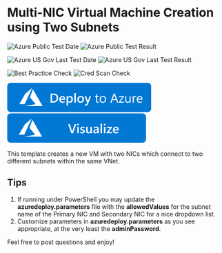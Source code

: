 # Multi-NIC Virtual Machine Creation using Two Subnets

![Azure Public Test Date](https://azurequickstartsservice.blob.core.windows.net/badges/101-1vm-2nics-2subnets-1vnet/PublicLastTestDate.svg)
![Azure Public Test Result](https://azurequickstartsservice.blob.core.windows.net/badges/101-1vm-2nics-2subnets-1vnet/PublicDeployment.svg)

![Azure US Gov Last Test Date](https://azurequickstartsservice.blob.core.windows.net/badges/101-1vm-2nics-2subnets-1vnet/FairfaxLastTestDate.svg)
![Azure US Gov Last Test Result](https://azurequickstartsservice.blob.core.windows.net/badges/101-1vm-2nics-2subnets-1vnet/FairfaxDeployment.svg)

![Best Practice Check](https://azurequickstartsservice.blob.core.windows.net/badges/101-1vm-2nics-2subnets-1vnet/BestPracticeResult.svg)
![Cred Scan Check](https://azurequickstartsservice.blob.core.windows.net/badges/101-1vm-2nics-2subnets-1vnet/CredScanResult.svg)

[![Deploy To Azure](https://raw.githubusercontent.com/Azure/azure-quickstart-templates/master/1-CONTRIBUTION-GUIDE/images/deploytoazure.svg?sanitize=true)](https://portal.azure.com/#create/Microsoft.Template/uri/https%3A%2F%2Fraw.githubusercontent.com%2FAzure%2Fazure-quickstart-templates%2Fmaster%2F101-1vm-2nics-2subnets-1vnet%2Fazuredeploy.json)  [![Visualize](https://raw.githubusercontent.com/Azure/azure-quickstart-templates/master/1-CONTRIBUTION-GUIDE/images/visualizebutton.svg?sanitize=true)](http://armviz.io/#/?load=https%3A%2F%2Fraw.githubusercontent.com%2FAzure%2Fazure-quickstart-templates%2Fmaster%2F101-1vm-2nics-2subnets-1vnet%2Fazuredeploy.json)

This template creates a new VM with two NICs which connect to two different subnets within the same VNet.

## Tips

1. If running under PowerShell you may update the **azuredeploy.parameters** file with the **allowedValues** for the subnet name of the Primary NIC and Secondary NIC for a nice dropdown list.
2. Customize parameters in **azuredeploy.parameters** as you see appropriate, at the very least the **adminPassword**.

Feel free to post questions and enjoy!



